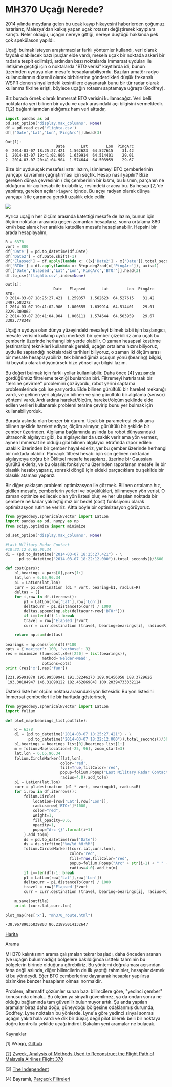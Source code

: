 # MH370 Uçağı Nerede?

2014 yılında meydana gelen bu uçak kayıp hikayesini haberlerden
çoğumuz hatırlarız, Malezya'dan kalkış yapan uçak rotasını
değiştirerek kayıplara karıştı. Neler olduğu, uçağın nereye gittiği,
nereye düştüğü hakkında pek çok spekülason yapıldı.

Uçağı bulmak isteyen araştırmacılar farklı yöntemler kullandı, veri
olarak faydalı olabilecek bazı ipuçlar elde vardı, mesela uçak bir
noktada askeri bir radarla tespit edilmişti, ardından bazı noktalarda
Immarsat uyduları ile iletişime geçtiği için o noktalarda "BTO verisi"
kayıtlarda idi, bunun üzerinden uyduya olan mesafe
hesaplanabiliyordu. Bazıları amatör radyo kullanıcılarının düzenli
olarak birbirlerine gönderdikleri düşük frekanslı WSPR denen
sinyallerdeki kesintilere dayanarak bunu bir tür radar olarak kullanma
fikrine erişti, böylece uçağın rotasını saptamaya uğraştı (Godfrey).

Biz burada örnek olarak Immersat BTO verisini kullanacağız. Veri belli
noktalarda yeri bilinen bir uydu ve uçak arasındaki açı bilgisini
vermektedir. [1,2] bağlantılarından aldığımız ham veri alttadır,

```python
import pandas as pd
pd.set_option('display.max_columns', None)
df = pd.read_csv('flighta.csv')
df[['Date','Lat','Lon','PingArc']].head(3)
```

```text
Out[1]: 
                      Date       Lat        Lon  PingArc
0  2014-03-07 18:25:27.421  1.562623  64.527615    31.42
1  2014-03-07 19:41:02.906  1.639914  64.514401    29.01
2  2014-03-07 20:41:04.904  1.574644  64.503959    29.67
```

Bize bir uydu/uçak mesafesi `BTOr` lazım, isimlemeyi BTO çemberlerinin
yarıçapı kavramını çağrıştırması için seçtik. Hesap nasıl yapılır?
Bize gereken dünya çevresinin / dış çemberinin bir kısmı, bu kısmın,
parçanın ne olduğunu bir açı hesabı ile bulabiliriz, resimdeki
$\alpha$ acısı bu. Bu hesap [2]'de yapılmış, gereken açılar `PingArc`
içinde. Bu açıyı radyan olarak dünya yarıçapı `R` ile çarpınca gerekli
uzaklık elde edilir.

![](sat1.jpg)

Ayrıca uçağın her ölçüm arasında katettiği mesafe de lazım, bunun için
ölçüm noktaları arasında geçen zamanları hesaplarız, sonra ortalama
880 km/h baz alarak her aralıkta katedilen mesafe hesaplanabilir. Hepsini
bir arada hesaplayalım,

```python
R = 6378
vort = 880
df['Date'] = pd.to_datetime(df.Date)
df['Date2'] = df.Date.shift(-1)
df['Elapsed'] = df.apply(lambda x: ((x['Date2'] - x['Date']).total_seconds())/3600,axis=1)
df['BTOr'] = df.apply(lambda x: R*np.deg2rad(x['PingArc']), axis=1)
df[['Date','Elapsed','Lat','Lon','PingArc','BTOr']].head(3)
df.to_csv('flightb.csv',index=None)
```

```text
Out[1]: 
                     Date   Elapsed       Lat        Lon  PingArc         BTOr
0 2014-03-07 18:25:27.421  1.259857  1.562623  64.527615    31.42  3497.583272
1 2014-03-07 19:41:02.906  1.000555  1.639914  64.514401    29.01  3229.309062
2 2014-03-07 20:41:04.904  1.006111  1.574644  64.503959    29.67  3302.778348
```

Uçağın uyduya olan dünya yüzeyindeki mesafeyi bilmek tabii işin
başlangıcı, mesafe verisini kullanıp uydu merkezli bir çember
çizebiliriz ama uçak bu çemberin üzerinde herhangi bir yerde
olabilir. O zaman hesapsal kestirme (estimation) teknikleri kullanmak
gerekli, uçağın ortalama hızını biliyoruz, uydu ile saptandığı
noktalardaki tarihleri biliyoruz, o zaman iki ölçüm arası bir mesafe
hesaplayabiliriz, tek bilmediğimiz uçuşun yönü (bearing) bilgisi, iki
boyutlu olarak düşünürsek bize yönsel açı bilgisi lazım.

Bu değeri bulmak için farklı yollar kullanılabilir. Daha önce [4]
yazısında gördüğümüz filtreleme tekniği bunlardan biri. Filtremeyi
hatırlarsak bir "tersine çevirme" problemini çözüyordu, robot yerini
saptama problemlerinde çok ise yarıyordu. Elde bilinen gürültülü bir
hareket mekanığı vardı, ve gelinen yeri algılayan bilinen ve yine
gürültülü bir algılama (sensor) yöntemi vardı. Ardı ardına
hareket/ölçüm, hareket/ölçüm şeklinde elde edilen verileri kullanarak
problemi tersine çevirip bunu yer bulmak için kullanabiliyorduk.

Burada aslında olan benzer bir durum. Uçak bir parametresi eksik ama
bilinen şekilde hareket ediyor, ölçüm alınıyor, gürültülü bir şekilde
bir çember üzerinden. Algılama bağlamında aslında bu robot
dünyasındaki ultrasonik algılayıcı gibi, bu algılayıcılar da uzaklık
verir ama yön vermez, aynen İmmersat ile olduğu gibi bilinen
algılayıcı etrafında rapor edilen uzaklık üzerinden bir çember hayal
ederiz, yer bu çember üzerinde herhangi bir noktada olabilir. Parcaçık
filtresi hesabı için son gelinen noktadan algılayıcıya doğru bir
Öklitsel mesafe hesaplarız, üzerine bir Gaussian gürültü ekleriz, ve
bu olasılık fonksiyonu üzerinden raporlanan mesafe ile bir olasılık
hesabı yaparız, sonraki döngü için eldeki parçacıklara bu şekilde bir
olasılık ataması yaparız.

Bir diğer yaklaşım problemi optimizasyon ile çözmek. Bilinen ortalama
hız, gidilen mesafe, çemberlerin yerleri ve büyüklükleri, bilinmeyen
yön verisi. O zaman optimize edilecek olan yön listesi olur, ve her
ulaşılan noktada bir çembere ne kadar yaklaştığımız bir bedel (cost)
fonksiyonu olarak optimizasyon rutinine veririz. Altta böyle bir
optimizasyon görüyoruz.


```python
from pygeodesy.sphericalNvector import LatLon
import pandas as pd, numpy as np
from scipy.optimize import minimize

pd.set_option('display.max_columns', None)

#Last Military Radar Contact
#18:22:12 6.65,96.34
d1 = (pd.to_datetime("2014-03-07 18:25:27.421") - \
      pd.to_datetime("2014-03-07 18:22:12.000")).total_seconds()/3600

def cost(pars):
    b1,bearings = pars[0],pars[1:]
    lat,lon = 6.65,96.34
    p1 = LatLon(lat,lon)
    curr = p1.destination (d1 * vort, bearing=b1, radius=R)    
    deltas = []
    for i,row in df.iterrows():
        p1 = LatLon(row['Lat'],row['Lon'])
        deltacurr = p1.distanceTo(curr) / 1000
        deltas.append(np.abs(deltacurr-row['BTOr']))
        if i==len(df)-1: break
        travel = row['Elapsed']*vort
        curr = curr.destination (travel, bearing=bearings[i], radius=R)

    return np.sum(deltas)
    
bearings = np.ones(len(df))*180
opts = {'maxiter': 100, 'verbose': 3}
res = minimize (fun=cost,x0=([220] + list(bearings)),
                method='Nelder-Mead',
                options=opts)
print (res['x'],res['fun'])
```

```text
[221.95991878 196.99509941 191.32246273 189.91456058 188.3729626
 193.30184947 146.31890122 182.46286984] 100.20394733332114
```

Üstteki liste her ölçüm noktası arasındaki yön listesidir. Bu yön listesini
İmmersat çemberleri ile bir haritada gösterirsek,


```python
from pygeodesy.sphericalNvector import LatLon
import folium

def plot_map(bearings_list,outfile):

    R = 6378
    d1 = (pd.to_datetime("2014-03-07 18:25:27.421") - \
          pd.to_datetime("2014-03-07 18:22:12.000")).total_seconds()/3600    
    b1,bearings = bearings_list[0],bearings_list[1:]
    m = folium.Map(location=[-25, 96], zoom_start=3) 
    lat,lon = 6.65,96.34
    folium.CircleMarker([lat,lon],
                        color='red',
                        fill=True,fillColor='red',
                        popup=folium.Popup("Last Military Radar Contact 18:22:12 ", show=True),
                        radius=4.0).add_to(m)                    
    p1 = LatLon(lat,lon)
    curr = p1.destination (d1 * vort, bearing=b1, radius=R)    
    for i,row in df.iterrows():
        folium.Circle(
            location=[row['Lat'],row['Lon']],
            radius=row['BTOr']*1000,
            color="red",
            weight=1,
            fill_opacity=0.6,
            opacity=1,
            popup="Arc {}".format(i+1)
        ).add_to(m)
        ds = pd.to_datetime(row['Date'])
        ds = ds.strftime('%m/%d %H:%M')
        folium.CircleMarker([curr.lat,curr.lon],
                            color='red',
                            fill=True,fillColor='red',
                            popup=folium.Popup("Arc" + str(i+1) + " " + ds, show=False),
                            radius=4.0).add_to(m)                
        if i==len(df)-1: break
        p1 = LatLon(row['Lat'],row['Lon'])
        deltacurr = p1.distanceTo(curr) / 1000
        travel = row['Elapsed']*vort
        curr = curr.destination (travel, bearing=bearings[i], radius=R)

    m.save(outfile)
    print (curr.lat,curr.lon)

plot_map(res['x'], "mh370_route.html")
```

```text
-38.96789035839803 86.21895014132647
```

[Harita](mh370_route.html)

Arama

MH370 kalıntısının arama çalışmaları tekrar başladı, daha önceden
aranan (ve uçağın bulunmadığı) bölgelere bakıldığında üstteki tahminin
bu bölgelerin birinde olduğunu görebiliriz. Bu yöntemi doğrulaması
açısından fena değil aslında, diğer bilimcilerin de ilk yaptığı
tahminler, hesaplar demek ki bu yöndeydi. Eğer BTO çemberlerine
dayanarak hesaplar yapılırsa bizimkine benzer hesapların olması
normaldir.

Problem, alternatif çözümler sunan bazı bilimcilere göre, "yedinci
çember" konusunda olmalı... Bu ölçüm ya sinyali güvenilmez, ya da
ondan sonra ne olduğu bağlamında tam güvenilir bulunmuyor artık. Şu
anda yapılan aramalar biraz daha doğu, güneydoğu bölgesine odaklanmış
durumda, Godfrey, Lyne noktaları bu yönlerde. Lyne'a göre yedinci
sinyal sonrası uçağın yakıtı hala vardı ve dik bir düşüş değil pilot
bilerek belli bir noktaya doğru kontrollu şekilde uçağı indirdi.
Bakalım yeni aramalar ne bulacak.

Kaynaklar

[1] Wragg, <a href="https://github.com/joewragg/MH370">Github</a>

[2] <a href="https://personal.utdallas.edu/~zweck/Papers/Misc/MH370SIAMReviewSep15.pdf">
    Zweck, Analysis of Methods Used to Reconstruct the Flight Path of
    Malaysia Airlines Flight 370</a>
    
[3] <a href="https://www.independent.co.uk/travel/news-and-advice/mh370-radio-signals-theory-bbc-doc-b2508628.html">The Independent</a>

[4] Bayramlı, <a href="https://burakbayramli.github.io/dersblog/tser/tser_085_pf/parcacik_filtreleri__particle_filters_.html">Parçacık Filtreleri</a>
